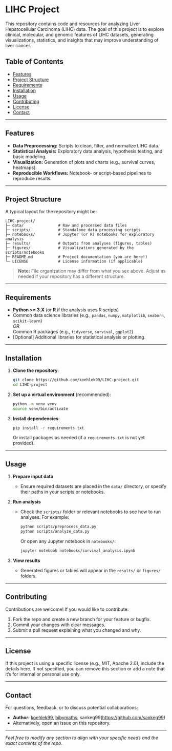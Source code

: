 # LIHC Project

This repository contains code and resources for analyzing Liver Hepatocellular Carcinoma (LIHC) data. The goal of this project is to explore clinical, molecular, and genomic features of LIHC datasets, generating visualizations, statistics, and insights that may improve understanding of liver cancer.

## Table of Contents
- [Features](#features)
- [Project Structure](#project-structure)
- [Requirements](#requirements)
- [Installation](#installation)
- [Usage](#usage)
- [Contributing](#contributing)
- [License](#license)
- [Contact](#contact)

---

## Features
- **Data Preprocessing:** Scripts to clean, filter, and normalize LIHC data.
- **Statistical Analysis:** Exploratory data analysis, hypothesis testing, and basic modeling.
- **Visualization:** Generation of plots and charts (e.g., survival curves, heatmaps).
- **Reproducible Workflows:** Notebook- or script-based pipelines to reproduce results.

---

## Project Structure
A typical layout for the repository might be:
```
LIHC-project/
├─ data/               # Raw and processed data files
├─ scripts/            # Standalone data processing scripts
├─ notebooks/          # Jupyter (or R) notebooks for exploratory analysis
├─ results/            # Outputs from analyses (figures, tables)
├─ figures/            # Visualizations generated by the scripts/notebooks
├─ README.md           # Project documentation (you are here!)
└─ LICENSE             # License information (if applicable)
```

> **Note:** File organization may differ from what you see above. Adjust as needed if your repository has a different structure.

---

## Requirements
- **Python >= 3.X** (or **R** if the analysis uses R scripts)
- Common data science libraries (e.g., `pandas`, `numpy`, `matplotlib`, `seaborn`, `scikit-learn`)  
  *OR*  
  Common R packages (e.g., `tidyverse`, `survival`, `ggplot2`)  
- [Optional] Additional libraries for statistical analysis or plotting.

---

## Installation
1. **Clone the repository**:
   ```bash
   git clone https://github.com/koehlek99/LIHC-project.git
   cd LIHC-project
   ```
2. **Set up a virtual environment** (recommended):
   ```bash
   python -m venv venv
   source venv/bin/activate
   ```
3. **Install dependencies**:
   ```bash
   pip install -r requirements.txt
   ```
   Or install packages as needed (if a `requirements.txt` is not yet provided).

---

## Usage
1. **Prepare input data**  
   - Ensure required datasets are placed in the `data/` directory, or specify their paths in your scripts or notebooks.

2. **Run analysis**  
   - Check the `scripts/` folder or relevant notebooks to see how to run analyses. For example:
     ```bash
     python scripts/preprocess_data.py
     python scripts/analyze_data.py
     ```
     Or open any Jupyter notebook in `notebooks/`:
     ```bash
     jupyter notebook notebooks/survival_analysis.ipynb
     ```

3. **View results**  
   - Generated figures or tables will appear in the `results/` or `figures/` folders.

---

## Contributing
Contributions are welcome! If you would like to contribute:
1. Fork the repo and create a new branch for your feature or bugfix.
2. Commit your changes with clear messages.
3. Submit a pull request explaining what you changed and why.

---

## License
If this project is using a specific license (e.g., MIT, Apache 2.0), include the details here. If not specified, you can remove this section or add a note that it’s for internal or personal use only.

---

## Contact
For questions, feedback, or to discuss potential collaborations:
- **Author:** [koehlek99](https://github.com/koehlek99), [bibymaths](https://github.com/bibymaths), sankeg99(https://github.com/sankeg99)
- Alternatively, open an issue on this repository.

---

*Feel free to modify any section to align with your specific needs and the exact contents of the repo.*
